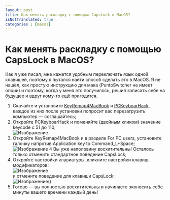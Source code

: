 ```yaml
---
layout: post
title: Как менять раскладку с помощью CapsLock в MacOS?
isNotTranslated: true
categories : [macos]
---
```


Как менять раскладку с помощью CapsLock в MacOS?
============================================================

Как я уже писал, мне кажется удобным переключать язык одной клавишей, поэтому я
пытался найти способ сделать это в MacOS. Я не нашёл, как простую инструкцию
для мака (PuntoSwitcher не имеет опции) и поэтому, когда у меня это
получилось, решил записать себе на будущее и вдруг кому-то ещё пригодится.

1. Скачайте и установите [KeyRemap4MacBook][1] и [PCKeyboarHack][2], каждое из них после
установки попросит вас перезагрузить компьютер — соглашайтесь;
2. Откройте PCKeyboarHack и поменяйте (двойным кликом) значение keycode с 51 до
110;  
![Изображение][Шаг-2]
3. Откройте KeyRemap4MacBook и в разделе For PC users, установите галочку напротив
Application key to Command_L+Space;
![Изображение][Шаг-3]
4 Вы уже наполовину восхитительны! Осталось только отменить стандартное поведение
CapsLock;
5. Откройте настройки клавиатуры, кликните настройки клавиш-модификаторов:  
![Изображение][Шаг-5.1]  
и отмените поведение для клавиши CapsLock:  
![Изображение][Шаг-5.2]()
6. Готово — вы полностью восхитительны и начинаете эконосить себе минуты вашего
времени каждый день!


[1]: https://pqrs.org/macosx/keyremap4macbook/index.html.en "KeyRemap4MacBook"
[2]: https://pqrs.org/macosx/keyremap4macbook/pckeyboardhack.html.en "PCKeyboarHack"


[Шаг-2]: http://content.screencast.com/users/yaajing/folders/Jing/media/a1f20aeb-d1e5-44b4-87f6-444fc6a27df3/00000121.png "Шаг 2"
[Шаг-3]: http://content.screencast.com/users/yaajing/folders/Jing/media/13d036ac-b311-422a-81c6-ccf8de2d8b19/00000122.png "Шаг 3"
[Шаг-5.1]: http://content.screencast.com/users/yaajing/folders/Jing/media/4ab42f51-1364-4347-80a1-1daeb9ecfa27/00000123.png "Шаг 5.1"
[Шаг-5.2]: http://content.screencast.com/users/yaajing/folders/Jing/media/5e52c3ac-4b88-4bda-a2f5-7b2cddb755dd/00000124.png "Шаг 5.2"